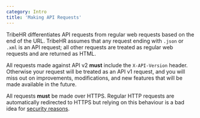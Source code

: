 ```yaml
---
category: Intro
title: 'Making API Requests'
---
```


TribeHR differentiates API requests from regular web requests based on the end of the URL. TribeHR assumes
that any request ending with `.json` or `.xml` is an API request; all other requests are treated as 
regular web requests and are returned as HTML.

All requests made against API v2 **must** include the `X-API-Version` header. Otherwise your request
will be treated as an API v1 request, and you will miss out on improvements, modifications, and new 
features that will be made available in the future.

All requests **must** be made over HTTPS. Regular HTTP requests are automatically redirected to HTTPS but
relying on this behaviour is a bad idea for [security reasons](https://www.owasp.org/index.php/Transport_Layer_Protection_Cheat_Sheet#Rule_-_REMOVED_-_Do_Not_Perform_Redirects_from_Non-TLS_Page_to_TLS_Login_Page).
